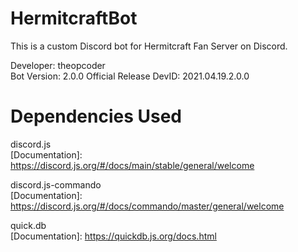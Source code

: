 # HermitcraftBot
This is a custom Discord bot for Hermitcraft Fan Server on Discord.

Developer: theopcoder  
Bot Version: 2.0.0 Official Release
DevID: 2021.04.19.2.0.0

# Dependencies Used

discord.js  
[Documentation]: https://discord.js.org/#/docs/main/stable/general/welcome

discord.js-commando  
[Documentation]: https://discord.js.org/#/docs/commando/master/general/welcome

quick.db  
[Documentation]: https://quickdb.js.org/docs.html